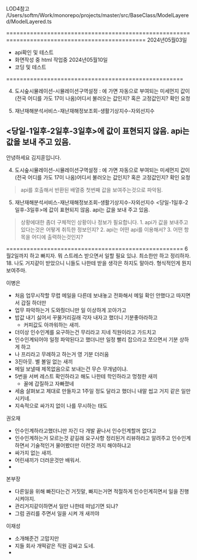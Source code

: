 LOD4참고
/Users/softm/Work/monorepo/projects/master/src/BaseClass/ModelLayered/ModelLayered.ts

===============================================================================================
2024년05월03일
 - api확인 및 테스트
 - 화면작성 중 html 작업중
2024년05월10일
 - 코딩 및 테스트

====================================================

4. 도시숲시뮬레이션-시뮬레이션구역설정 : 에 가면 자동으로 부여되는 미세먼지 값이 (전국 어디를 가도 17이 나옴)어디서 불러오는 값인지? 혹은 고정값인지? 확인 요청

5. 재난재해분석서비스-재난재해정보조회-생활기상지수-자외선지수

<당일-1일후-2일후-3일후>에 값이 표현되지 않음. api는 값을 보내 주고 있음.
--------------------------------------------

​안녕하세요 김지훈입니다.

4. 도시숲시뮬레이션-시뮬레이션구역설정 : 에 가면 자동으로 부여되는 미세먼지 값이 (전국 어디를 가도 17이 나옴)어디서 불러오는 값인지? 혹은 고정값인지? 확인 요청
  > api를 호출해서 반환된 배열중 첫번째 값을 보여주는것으로 파악됨.

5. 재난재해분석서비스-재난재해정보조회-생활기상지수-자외선지수
<당일-1일후-2일후-3일후>에 값이 표현되지 않음. api는 값을 보내 주고 있음.
  > 상황에대한 좀더 구체적인 상황이나 정보가 필요합니다.
    1. api가 값을 보내주고 있다는것은 어떻게 취득한 정보인지?
    2. api는 어떤 api를 이용해서?
    3. 어떤 항목을 어디에 출력하는것인지?


====================================================
6월2일까지 하고 빠지자. 뭐 스트레스 받으면서 일할 필요 있냐. 
최소한만 하고 정리하자. 18.
나도 거지같이 받았으니 니들도 나한테 받을 생각은 하지도 말아라.
형식적인게 뭔지 보여주마.

이병은
  - 처음 업무시작할 무렵 메일을 다른데 보내놓고 전화해서 메일 확인 안했다고 따지면서 갑질 하더만
  - 업무 파악하는거 도와줬더니만 일 이상하게 꼬아가고
  - 밥값 내기 싫어서 꾸물거리길래 각자 내자고 했더니 기분좋아라하고
    - 커피값도 아까워하는 새끼.
  - 더이상 인수인계를 요구하는건 무리라고 지네 직원이라고 가드치고
  - 인수인계되어야 일정 파악된다고 했더니만 일정 빨리 잡으라고 쪼으면서 기분 상하게 하고
  - 나 프리라고 무례하고 하는거 영 기분 더러움
  - 3진아웃. 별 볼일 없는 새끼
  - 메일 보낼때 제목없음으로 보내는건 무슨 무개념이냐. 
  - 5번을 서버 레스트 확인하라고 해도 나한테 학인하라고 멍청한 새끼
    - 꼴에 갑질하고 자빠졌네
  - 세슘 살펴보고 제대로 만들자고 1주일 정도 달라고 했더니 내말 씹고 거지 같은 일만 시키네.
  - 지속적으로 싸가지 없이 나를 무시하는 태도
  
권오재
  - 인수인계하라고했더니만 자긴 다 개발 끝나서 인수인계할꺼 없다고
  - 인수인계하는거 모르는것 같길래 요구사항 정리된거 리뷰하라고 알려주고
    인수인계하면서 기술적인거 물어봤더만 이런것 까지 해야하냐고
  - 싸가지 없는 새끼.
  - 어린새끼가 더러운것만 배워서.
  - 

본부장
  - 다른일을 위해 빠진다는건 거짓말, 빠지는거면 적절하게 인수인계히면서 일을 진행 시켜야지.
  - 관리거지같이하면서 일만 나한테 떠넘기면 되냐?
  - 그럼 권리를 주면서 일을 시켜 개 새끼야

이재성
  - 소개해준건 고맙지만
  - 지들 회사 개떡같은 직원 감싸고 도네.
  -



